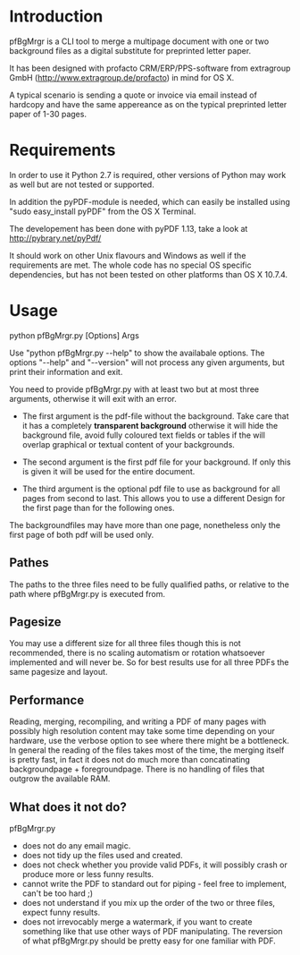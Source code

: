 # Introduction

pfBgMrgr is a CLI tool to merge a multipage document with one or two background files as a digital substitute for preprinted letter paper.

It has been designed with profacto CRM/ERP/PPS-software from extragroup GmbH (http://www.extragroup.de/profacto) in mind for OS X.

A typical scenario is sending a quote or invoice via email instead of hardcopy and have the same appereance as on the typical preprinted letter paper of 1-30 pages. 

# Requirements

In order to use it Python 2.7 is required, other versions of Python may work as well but are not tested or supported.

In addition the pyPDF-module is needed, which can easily be installed using "sudo easy_install pyPDF" from the OS X Terminal.

The developement has been done with pyPDF 1.13, take a look at http://pybrary.net/pyPdf/

It should work on other Unix flavours and Windows as well if the requirements are met. The whole code has no special OS specific dependencies, but has not been tested on other platforms than OS X 10.7.4.

# Usage

python pfBgMrgr.py [Options] Args

Use "python pfBgMrgr.py --help" to show the availabale options. The options "--help" and "--version" will not process any given arguments, but print their information and exit.

You need to provide pfBgMrgr.py with at least two but at most three arguments, otherwise it will exit with an error. 

* The first argument is the pdf-file without the background. Take care that it has a completely **transparent background** otherwise it will hide the background file, avoid fully coloured text fields or tables if the will overlap graphical or textual content of your backgrounds.

* The second argument is the first pdf file for your background. If only this is given it will be used for the entire document. 
* The third argument is the optional pdf file to use as background for all pages from second to last. This allows you to use a different Design for the first page than for the following ones.

The backgroundfiles may have more than one page, nonetheless only the first page of both pdf will be used only.

## Pathes

The paths to the three files need to be fully qualified paths, or relative to the path where pfBgMrgr.py is executed from.

## Pagesize

You may use a different size for all three files though this is not recommended, there is no scaling automatism or rotation whatsoever implemented and will never be. So for best results use for all three PDFs the same pagesize and layout.

## Performance

Reading, merging, recompiling, and writing a PDF of many pages with possibly high resolution content may take some time depending on your hardware, use the verbose option to see where there might be a bottleneck. 
In general the reading of the files takes most of the time, the merging itself is pretty fast, in fact it does not do much more than concatinating backgroundpage + foregroundpage.
There is no handling of files that outgrow the available RAM.

## What does it not do?

pfBgMrgr.py
* does not do any email magic. 
* does not tidy up the files used and created.
* does not check whether you provide valid PDFs, it will possibly crash or produce more or less funny results.
* cannot write the PDF to standard out for piping - feel free to implement, can't be too hard ;)
* does not understand if you mix up the order of the two or three files, expect funny results.
* does not irrevocably merge a watermark, if you want to create something like that use other ways of PDF manipulating. The reversion of what pfBgMrgr.py should be pretty easy for one familiar with PDF.
